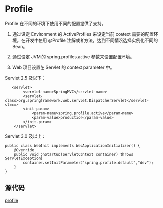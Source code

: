 # Profile

Profile 在不同的环境下使用不同的配置提供了支持。

1. 通过设定 Environment 的 ActiveProfiles 来设定当前 context 需要的配置环境。在开发中使用
@Profile 注解或者方法，达到不同情况选择实例化不同的 Bean。

2. 通过设定 JVM 的 spring.profiles.active 参数来设置配置环境。

3. Web 项目设置在 Servlet 的 context parameter 中。

Servlet 2.5 及以下：
```
   <servlet>
        <servlet-name>SpringMVC</servlet-name>
        <servlet-class>org.springframework.web.servlet.DispatcherServlet</servlet-class>
        <init-param>
            <param-name>spring.profile.active</param-name>
            <param-value>production</param-value>
        </init-param>
    </servlet>
```

Servlet 3.0 及以上：
```
public class WebInit implements WebApplicationInitializer() {
    @Override
    public void onStartup(ServletContext container) throws ServletException{
        container.setInitParameter("spring.profile.default","dev");
    }
}
```

## 源代码

[ profile ](../spring-config/src/main/java/com/xc/spring/config/profile)